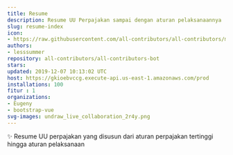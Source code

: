 ```yaml
---
title: Resume
description: Resume UU Perpajakan sampai dengan aturan pelaksanaannya
slug: resume-index
icon:
- https://raw.githubusercontent.com/all-contributors/all-contributors/master/docs/assets/bot-usage.png
authors:
- lesssummer
repository: all-contributors/all-contributors-bot
stars: 
updated: 2019-12-07 10:13:02 UTC
host: https://gkioebvccg.execute-api.us-east-1.amazonaws.com/prod
installations: 100
fitur : 1
organizations:
- Eugeny
- bootstrap-vue
svg-images: undraw_live_collaboration_2r4y.png
---
```


✨ Resume UU perpajakan yang disusun dari aturan perpajakan tertinggi hingga aturan pelaksanaan